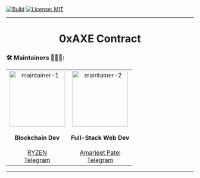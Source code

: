 [![Build](https://github.com/0xAXE/axe/actions/workflows/contract.yml/badge.svg)](https://github.com/0xAXE/axe/actions/workflows/contract.yml) [![License: MIT](https://img.shields.io/badge/License-MIT-yellow.svg)](https://opensource.org/licenses/MIT)

---
<h1 align="center"> 0xAXE Contract</h1>



### 🛠️ Maintainers 👨🏻‍🔧:

<table align="center">
  <tr>
    <td align="center">
      <img src="https://avatars.githubusercontent.com/u/92181599?v=4" alt="maintainer-1" width="150" />
      <br /><br />
      <strong>Blockchain Dev </strong>
      <br /><br />
      <a href="https://github.com/ryzen-xp" target="_blank">RYZEN</a>
      <br />
      <a href="https://t.me/ryzen_xp" target="_blank">Telegram</a>
    </td>  
        <td align="center">
      <img src="https://avatars.githubusercontent.com/u/130923139?v=4" alt="maintainer-2" width="150" />
      <br /><br />
      <strong>Full-Stack Web Dev</strong>
      <br /><br />
      <a href="https://github.com/Amarjeet325" target="_blank">Amarjeet Patel</a>
      <br />
      <a href="https://t.me/amarjeet015" target="_blank">Telegram</a>
    </td>  
      
  </tr>
</table>

---

